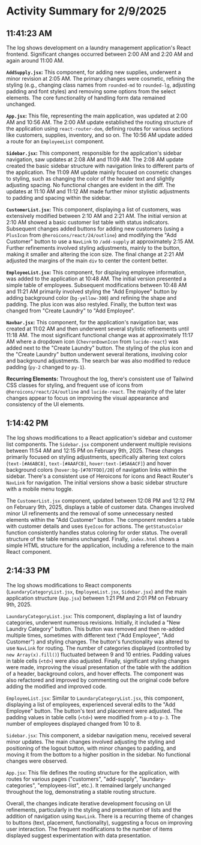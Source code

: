 # Activity Summary for 2/9/2025

## 11:41:23 AM
The log shows development on a laundry management application's React frontend.  Significant changes occurred between 2:00 AM and 2:20 AM and again around 11:00 AM.

**`AddSupply.jsx`:**  This component, for adding new supplies, underwent a minor revision at 2:05 AM. The primary changes were cosmetic, refining the styling (e.g., changing class names from `rounded-md` to `rounded-lg`, adjusting padding and font styles) and removing some options from the select elements. The core functionality of handling form data remained unchanged.

**`App.jsx`:** This file, representing the main application, was updated at 2:00 AM and 10:56 AM. The 2:00 AM update established the routing structure of the application using `react-router-dom`, defining routes for various sections like customers, supplies, inventory, and so on. The 10:56 AM update added a route for an `EmployeeList` component.

**`Sidebar.jsx`:** This component, responsible for the application's sidebar navigation, saw updates at 2:08 AM and 11:09 AM. The 2:08 AM update created the basic sidebar structure with navigation links to different parts of the application.  The 11:09 AM update mainly focused on cosmetic changes to styling, such as changing the color of the header text and slightly adjusting spacing.  No functional changes are evident in the diff. The updates at 11:10 AM and 11:12 AM made further minor stylistic adjustments to padding and spacing within the sidebar.


**`CustomerList.jsx`:** This component, displaying a list of customers, was extensively modified between 2:10 AM and 2:21 AM.  The initial version at 2:10 AM showed a basic customer list table with status indicators. Subsequent changes added buttons for adding new customers (using a `PlusIcon` from `@heroicons/react/24/outline`) and modifying the "Add Customer" button to use a `NavLink` to `/add-supply` at approximately 2:15 AM. Further refinements involved styling adjustments, mainly to the button, making it smaller and altering the icon size. The final change at 2:21 AM adjusted the margins of the main `div` to center the content better.


**`EmployeeList.jsx`:** This component, for displaying employee information, was added to the application at 10:48 AM.  The initial version presented a simple table of employees.  Subsequent modifications between 10:48 AM and 11:21 AM primarily involved styling the "Add Employee" button by adding background color (`bg-yellow-300`) and refining the shape and padding.  The plus icon was also restyled. Finally, the button text was changed from "Create Laundry" to "Add Employee".


**`Navbar.jsx`:** This component, for the application's navigation bar, was created at 11:02 AM and then underwent several stylistic refinements until 11:18 AM. The most significant functional change was at approximately 11:17 AM where a dropdown icon (`ChevronDownIcon` from `lucide-react`) was added next to the "Create Laundry" button.  The styling of the plus icon and the "Create Laundry" button underwent several iterations, involving color and background adjustments. The search bar was also modified to reduce padding (`py-2` changed to `py-1`).


**Recurring Elements:** Throughout the log, there's consistent use of Tailwind CSS classes for styling, and frequent use of icons from `@heroicons/react/24/outline` and `lucide-react`.  The majority of the later changes appear to focus on improving the visual appearance and consistency of the UI elements.


## 1:14:42 PM
The log shows modifications to a React application's sidebar and customer list components.  The `Sidebar.jsx` component underwent multiple revisions between 11:54 AM and 12:15 PM on February 9th, 2025.  These changes primarily focused on styling adjustments, specifically altering text colors (`text-[#A6ABC8]`, `text-[#AAAFCB]`, `hover:text-[#5A6ACF]`) and hover background colors (`hover:bg-[#707FDD]/20`) of navigation links within the sidebar. There's a consistent use of Heroicons for icons and React Router's `NavLink` for navigation.  The initial versions show a basic sidebar structure with a mobile menu toggle.

The `CustomerList.jsx` component, updated between 12:08 PM and 12:12 PM on February 9th, 2025, displays a table of customer data.  Changes involved minor UI refinements and the removal of some unnecessary nested elements within the "Add Customer" button. The component renders a table with customer details and uses `EyeIcon` for actions.  The `getStatusColor` function consistently handles status coloring for order status.  The overall structure of the table remains unchanged.  Finally, `index.html` shows a simple HTML structure for the application, including a reference to the main React component.


## 2:14:33 PM
The log shows modifications to React components (`LaundaryCategoryList.jsx`, `EmployeeList.jsx`, `Sidebar.jsx`) and the main application structure (`App.jsx`) between 1:21 PM and 2:01 PM on February 9th, 2025.

`LaundaryCategoryList.jsx`: This component, displaying a list of laundry categories, underwent numerous revisions.  Initially, it included a "New Laundry Category" button. This button was removed and then re-added multiple times, sometimes with different text ("Add Employee", "Add Customer") and styling changes.  The button's functionality was altered to use `NavLink` for routing. The number of categories displayed (controlled by `new Array(x).fill()`) fluctuated between 9 and 10 entries.  Padding values in table cells (`<td>`) were also adjusted. Finally, significant styling changes were made, improving the visual presentation of the table with the addition of a header, background colors, and hover effects. The component was also refactored and improved by commenting out the original code before adding the modified and improved code.


`EmployeeList.jsx`:  Similar to `LaundaryCategoryList.jsx`, this component, displaying a list of employees, experienced several edits to the "Add Employee" button.  The button's text and placement were adjusted.   The padding values in table cells (`<td>`) were modified from `p-4` to `p-3`. The number of employees displayed changed from 10 to 8.


`Sidebar.jsx`:  This component, a sidebar navigation menu, received several minor updates. The main changes involved adjusting the styling and positioning of the logout button, with minor changes to padding, and moving it from the bottom to a higher position in the sidebar.  No functional changes were observed.


`App.jsx`: This file defines the routing structure for the application, with routes for various pages ("customers", "add-supply", "laundary-categories", "employees-list", etc.). It remained largely unchanged throughout the log, demonstrating a stable routing structure.

Overall, the changes indicate iterative development focusing on UI refinements, particularly in the styling and presentation of lists and the addition of navigation using `NavLink`.  There is a recurring theme of changes to buttons (text, placement, functionality), suggesting a focus on improving user interaction.  The frequent modifications to the number of items displayed suggest experimentation with data presentation.
